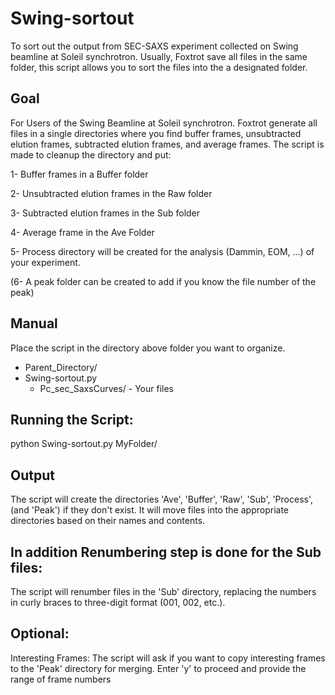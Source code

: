 # Swing-sortout
To sort out the output from SEC-SAXS experiment collected on Swing beamline at Soleil synchrotron.
Usually, Foxtrot save all files in the same folder, this script allows you to sort the files into the a designated folder.
## Goal 
For Users of the Swing Beamline at Soleil synchrotron. 
Foxtrot generate all files in a single directories where you find buffer frames, unsubtracted elution frames, subtracted elution frames, and average frames.
The script is made to cleanup the directory and put: 

1- Buffer frames in a Buffer folder 

2- Unsubtracted elution frames in the Raw folder 

3- Subtracted elution frames in the Sub folder 

4- Average frame in the Ave Folder 

5- Process directory will be created for the analysis (Dammin, EOM,  ...) of your experiment.

(6- A peak folder can be created to add if you know the file number of the peak) 

##  Manual 
Place the script in the directory above folder you want to organize.
 
  - Parent_Directory/ 
  - Swing-sortout.py
      - Pc_sec_SaxsCurves/
                 - Your files

## Running the Script:

 python Swing-sortout.py MyFolder/

## Output 
 The script will create the directories 'Ave', 'Buffer', 'Raw', 'Sub', 'Process', (and 'Peak') if they don't exist.
It will move files into the appropriate directories based on their names and contents.

## In addition Renumbering step is done for the Sub files:

The script will renumber files in the 'Sub' directory, replacing the numbers in curly braces to three-digit format (001, 002, etc.).

## Optional: 

Interesting Frames:
 The script will ask if you want to copy interesting frames to the 'Peak' directory for merging.
 Enter 'y' to proceed and provide the range of frame numbers
